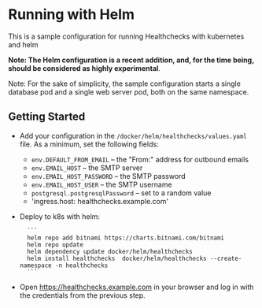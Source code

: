 

# Running with Helm

This is a sample configuration for running Healthchecks with kubernetes and helm

**Note: The Helm configuration is a recent addition, and, for the time being,
should be considered as highly experimental**.

Note: For the sake of simplicity, the sample configuration starts a single database
pod and a single web server pod, both on the same namespace. 

## Getting Started

* Add your configuration in the `/docker/helm/healthchecks/values.yaml` file.
  As a minimum, set the following fields:
    * `env.DEFAULT_FROM_EMAIL` – the "From:" address for outbound emails
    * `env.EMAIL_HOST` – the SMTP server
    * `env.EMAIL_HOST_PASSWORD` – the SMTP password
    * `env.EMAIL_HOST_USER` – the SMTP username
    * `postgresql.postgresqlPassword` – set to a random value
    * 'ingress.host: healthchecks.example.com'
* Deploy to k8s with helm:

        ```
        helm repo add bitnami https://charts.bitnami.com/bitnami
        helm repo update
        helm dependency update docker/helm/healthchecks
        helm install healthchecks  docker/helm/healthchecks --create-namespace -n healthchecks
        ```

* Open https://healthchecks.example.com in your browser and log in with
  the credentials from the previous step.

